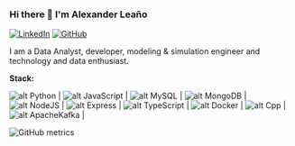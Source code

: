 ### Hi there 👋 I'm Alexander Leaño


[![LinkedIn](https://img.shields.io/badge/linkedin-%230077B5.svg?style=flat-square&logo=linkedin&logoColor=white)](https://www.linkedin.com/in/alexandernelsonleano)
[![GitHub](https://img.shields.io/badge/github-%23121011.svg?style=flat-square&logo=github&logoColor=white)](https://github.com/LeanoA)

I am a Data Analyst, developer, modeling & simulation engineer and technology and data enthusiast.

**Stack:**

![alt Python](https://img.shields.io/badge/-Python-4B8BBE?logo=python&logoColor=white&style=plastic) |
![alt JavaScript](https://img.shields.io/badge/-JavaScript-f0db4f?logo=javascript&logoColor=white&style=plastic) |
![alt MySQL](https://img.shields.io/badge/-MySQL-00758F?logo=mysql&logoColor=white&style=plastic) |
![alt MongoDB](https://img.shields.io/badge/-MongoDB-white?logo=mongodb&logoColor=4DB33D&style=plastic) |
![alt NodeJS](https://img.shields.io/badge/-NodeJS-68A063?logo=nodedotjs&logoColor=303030&style=plastic) |
![alt Express](https://img.shields.io/badge/-Express-68A063?logo=express&logoColor=303030&style=plastic) |
![alt TypeScript](https://img.shields.io/badge/-TypeScript-ffffff?logo=typescript&logoColor=007acc&style=plastic) |
![alt Docker](https://img.shields.io/badge/-Docker-ffffff?logo=docker&logoColor=0db7ed&style=plastic) |
![alt Cpp](https://img.shields.io/badge/C%2B%2B-00599C?style=plastic&logo=c%2B%2B&logoColor=white) |
![alt ApacheKafka](https://img.shields.io/badge/-ApacheKafka-ffffff?logo=ApacheKafka&logoColor=000000&style=plastic) |



![GitHub metrics](https://metrics.lecoq.io/leanoa)


<!--
**LeanoA/LeanoA** is a ✨ _special_ ✨ repository because its `README.md` (this file) appears on your GitHub profile.

Here are some ideas to get you started:

- 🔭 I’m currently working on ...
- 🌱 I’m currently learning ...
- 👯 I’m looking to collaborate on ...
- 🤔 I’m looking for help with ...
- 💬 Ask me about ...
- 📫 How to reach me: ...
- 😄 Pronouns: ...
- ⚡ Fun fact: ...
-->
